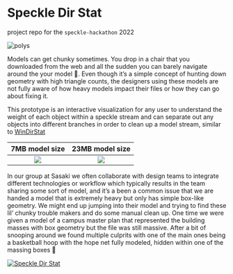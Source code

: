 # Speckle Dir Stat

project repo for the `speckle-hackathon` 2022


![polys](https://user-images.githubusercontent.com/30870056/168087093-f1af85ae-f680-446c-a427-05a412b745f7.png)

Models can get chunky sometimes. You drop in a chair that you downloaded from the web and all the sudden you can barely navigate around the your model 🙈.  Even though it’s a simple concept of hunting down geometry with high triangle counts, the designers using these models are not fully aware of how heavy models impact their files or how they can go about fixing it. 

This prototype is an interactive visualization for any user to understand the weight of each object within a speckle stream and can separate out any objects into different branches in order to clean up a model stream, similar to [WinDirStat](https://windirstat.net/) 

7MB model size | 23MB model size
:-------------------------:|:-------------------------:
![](https://user-images.githubusercontent.com/30870056/168087181-b9ce2df4-fbcd-4646-8b65-9b8973494ccf.jpg)  |  ![](https://user-images.githubusercontent.com/30870056/168087364-0e7856b3-938d-41ca-88af-44b9ddd3c678.jpg)


In our group at Sasaki we often collaborate with design teams to integrate different technologies or workflow which typically results in the team sharing some sort of model, and it’s a been a common issue that we are handed a model that is extremely heavy but only has simple box-like geometry. We might end up jumping into their model and trying to find these lil’ chunky trouble makers and do some manual clean up. One time we were given a model of a campus master plan that represented the building masses with box geometry but the file was still massive. After a bit of snooping around we found multiple culprits with one of the main ones being a basketball hoop with the hope net fully modeled, hidden within one of the massing boxes 🤢   

[![Speckle Dir Stat](http://img.youtube.com/vi/PuqQshOqyEg/0.jpg)](http://www.youtube.com/watch?v=PuqQshOqyEg "Speckle Dir Stat")
